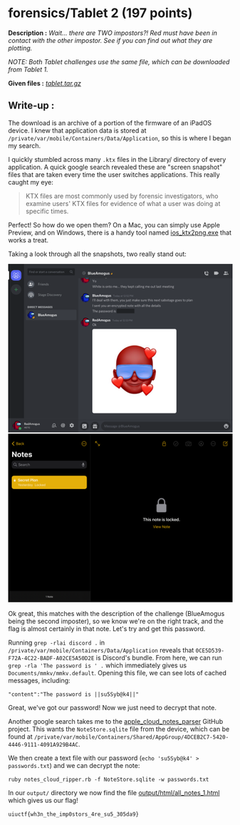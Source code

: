 # forensics/Tablet 2 (197 points)
**Description :** *Wait... there are TWO impostors?! Red must have been in contact with the other impostor. See if you can find out what they are plotting.*

*NOTE: Both Tablet challenges use the same file, which can be downloaded from Tablet 1.*

**Given files :** *[
tablet.tar.gz](https://drive.google.com/file/d/1KcRzBZRA1VbuyzR6fVaibLgJQ11dD737/view?usp=sharing)*

## Write-up :

The download is an archive of a portion of the firmware of an iPadOS device. I knew that application data is stored at `/private/var/mobile/Containers/Data/Application`, so this is where I began my search.

I quickly stumbled across many `.ktx` files in the Library/ directory of every application. A quick google search revealed these are "screen snapshot" files that are taken every time the user switches applications. This really caught my eye:

> KTX files are most commonly used by forensic investigators, who examine users' KTX files for evidence of what a user was doing at specific times.

Perfect! So how do we open them? On a Mac, you can simply use Apple Preview, and on Windows, there is a handy tool named [ios_ktx2png.exe](https://github.com/ydkhatri/MacForensics/blob/master/IOS_KTX_TO_PNG/ios_ktx2png.exe) that works a treat.

Taking a look through all the snapshots, two really stand out:

![file](files/Discord.png)
![file](files/Notes.png)

Ok great, this matches with the description of the challenge (BlueAmogus being the second imposter), so we know we're on the right track, and the flag is almost certainly in that note. Let's try and get this password.

Running `grep -rlai discord .` in `/private/var/mobile/Containers/Data/Application` reveals that `0CE5D539-F72A-4C22-BADF-A02CE5A50D2E` is Discord's bundle. From here, we can run `grep -rla 'The password is ' .` which immediately gives us `Documents/mmkv/mmkv.default`. Opening this file, we can see lots of cached messages, including:

	"content":"The password is ||su5Syb@k4||"

Great, we've got our password! Now we just need to decrypt that note.

Another google search takes me to the [apple_cloud_notes_parser](https://github.com/threeplanetssoftware/apple_cloud_notes_parser) GitHub project. This wants the `NoteStore.sqlite` file from the device, which can be found at `/private/var/mobile/Containers/Shared/AppGroup/4DCEB2C7-5420-4446-9111-4091A929B4AC`.

We then create a text file with our password (`echo 'su5Syb@k4' > passwords.txt`) and we can decrypt the note:

	ruby notes_cloud_ripper.rb -f NoteStore.sqlite -w passwords.txt

In our `output/` directory we now find the file [output/html/all_notes_1.html](files/all_notes_1.html) which gives us our flag!

	uiuctf{wh3n_the_imp0stors_4re_su5_305da9}
